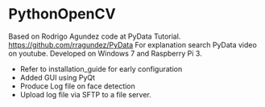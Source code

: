 # PythonOpenCV

Based on Rodrigo Agundez code at PyData Tutorial. https://github.com/rragundez/PyData
For explanation search PyData video on youtube.
Developed on Windows 7 and Raspberry Pi 3.

- Refer to installation_guide for early configuration
- Added GUI using PyQt
- Produce Log file on face detection
- Upload log file via SFTP to a file server.
